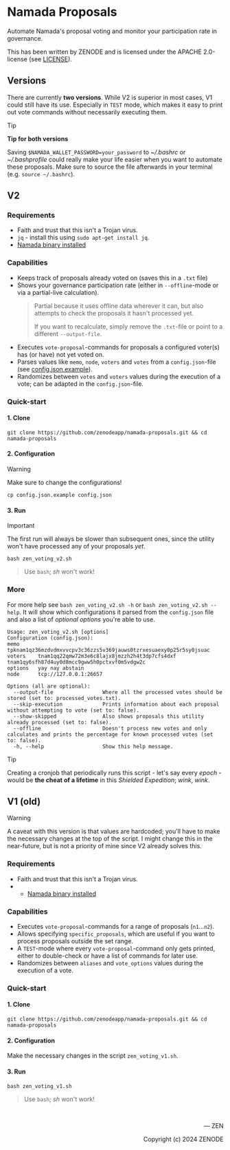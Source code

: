 # Namada Proposals

Automate Namada's proposal voting and monitor your participation rate in governance.

This has been written by ZENODE and is licensed under the APACHE 2.0-license (see [LICENSE](./LICENSE)).

## Versions

There are currently **two versions**. While V2 is superior in most cases, V1 could still have its use. Especially in `TEST` mode, which makes it easy to print out vote commands without necessarily executing them.

> [!TIP]
>
> **Tip for both versions**
> 
> Saving `$NAMADA_WALLET_PASSWORD=your_password` to _~/.bashrc_ or _~/.bashprofile_ could really make your life easier when you want to automate these proposals. Make sure to source the file afterwards in your terminal (e.g. `source ~/.bashrc`).

## V2

### Requirements
- Faith and trust that this isn't a Trojan virus.
- `jq` - install this using `sudo apt-get install jq`.
- [Namada binary installed](https://github.com/anoma/namada)

### Capabilities

- Keeps track of proposals already voted on (saves this in a `.txt` file)
- Shows your governance participation rate (either in `--offline`-mode or via a partial-live calculation).
  > Partial because it uses offline data wherever it can, but also attempts to check the proposals it hasn't processed yet.
  >
  > If you want to recalculate, simply remove the `.txt`-file or point to a different `--output-file`.
- Executes `vote-proposal`-commands for proposals a configured voter(s) has (or have) not yet voted on.
- Parses values like `memo`, `node`, `voters` and `votes` from a `config.json`-file (see [config.json.example](/config.json.example)).
- Randomizes between `votes` and `voters` values during the execution of a vote; can be adapted in the `config.json`-file.

### Quick-start

#### 1. Clone
```
git clone https://github.com/zenodeapp/namada-proposals.git && cd namada-proposals
```

#### 2. Configuration
   
> [!WARNING]
>
> Make sure to change the configurations!

```
cp config.json.example config.json
```

#### 3. Run

> [!IMPORTANT]
>
> The first run will always be slower than subsequent ones, since the utility won't have processed any of your proposals _yet_.

```
bash zen_voting_v2.sh
```
> Use `bash`; _sh_ won't work!

### More

For more help see `bash zen_voting_v2.sh -h` or `bash zen_voting_v2.sh --help`. It will show which configurations it parsed from the `config.json` file and also a list of _optional options_ you're able to use.

```
Usage: zen_voting_v2.sh [options]
Configuration (config.json):
memo      tpknam1qz36mzdvdmxvvcpv3c36zzs5v369jauws0tzrxesuaexy0p25r5sy0jsuac
voters    tnam1qq22qmw72m3e6c8lajx8jmzzh2h4t3dp7cfs4dxf tnam1qy6sfh87d4uy0d8mcc9gww5h0pctxvf0m5vdgw2c
options   yay nay abstain
node      tcp://127.0.0.1:26657

Options (all are optional):
  --output-file                Where all the processed votes should be stored (set to: processed_votes.txt).
  --skip-execution             Prints information about each proposal without attempting to vote (set to: false).
  --show-skipped               Also shows proposals this utility already processed (set to: false).
  --offline                    Doesn't process new votes and only calculates and prints the percentage for known processed votes (set to: false).
  -h, --help                   Show this help message.
```

> [!TIP]
>
> Creating a cronjob that periodically runs this script - let's say every _epoch_ - would be **the cheat of a lifetime** in this _Shielded Expedition_; *wink*, *wink*.

## V1 (old)

> [!WARNING]
>
> A caveat with this version is that values are hardcoded; you'll have to make the necessary changes at the top of the script. I might change this in the near-future, but is not a priority of mine since V2 already solves this.

### Requirements
- Faith and trust that this isn't a Trojan virus.
- - [Namada binary installed](https://github.com/anoma/namada)

### Capabilities

- Executes `vote-proposal`-commands for a range of proposals (`n1`...`n2`).
- Allows specifying `specific_proposals`, which are useful if you want to process proposals outside the set range.
- A `TEST`-mode where every `vote-proposal`-command only gets printed, either to double-check or have a list of commands for later use. 
- Randomizes between `aliases` and `vote_options` values during the execution of a vote.

### Quick-start

#### 1. Clone
```
git clone https://github.com/zenodeapp/namada-proposals.git && cd namada-proposals
```

#### 2. Configuration
   
Make the necessary changes in the script `zen_voting_v1.sh`.

#### 3. Run

```
bash zen_voting_v1.sh
```
> Use `bash`; _sh_ won't work!

</br>

<p align="right">— ZEN</p>
<p align="right">Copyright (c) 2024 ZENODE</p>
